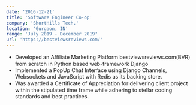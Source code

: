 ```yaml
---
date: '2016-12-21'
title: 'Software Engineer Co-op'
company: 'ShortHills Tech.'
location: 'Gurgaon, IN'
range: 'July 2019 - December 2019'
url: 'https://bestviewsreviews.com/'
---
```


- Developed an Aﬃliate Marketing Platform bestviewsreviews.com(BVR) from scratch in Python based web-framework Django
- Implemented a PopUp Chat Interface using Django Channels, Websockets and JavaScript with Redis as its backing store.
- Was awarded a Certiﬁcate of Appreciation for delivering client project within the stipulated time frame while adhering to stellar coding standards and best practices.
